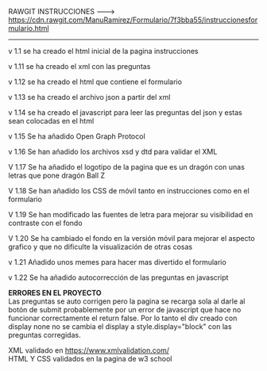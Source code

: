 RAWGIT INSTRUCCIONES ---> https://cdn.rawgit.com/ManuRamirez/Formulario/7f3bba55/instruccionesformulario.html


---------------------------------------------------------------------------------------------


v 1.1 se ha creado el html inicial de la pagina instrucciones

v 1.11 se ha creado el xml con las preguntas

v 1.12 se ha creado el html que contiene el formulario

v 1.13 se ha creado el archivo json a partir del xml

v 1.14 se ha creado el javascript para leer las preguntas del json y estas sean colocadas en el html

v 1.15 Se ha añadido Open Graph Protocol

v 1.16 Se han añadido los archivos xsd y dtd para validar el XML

V 1.17 Se ha añadido el logotipo de la pagina que es un dragón con unas letras que pone dragón Ball Z

V 1.18 Se han añadido los CSS de móvil tanto en instrucciones como en el formulario

V 1.19 Se han modificado las fuentes de letra para mejorar su visibilidad en contraste con el fondo

V 1.20 Se ha cambiado el fondo en la versión móvil para mejorar el aspecto grafico y que no dificulte la visualización de otras cosas

v 1.21 Añadido unos memes para hacer mas divertido el formulario

v 1.22 Se ha añadido autocorrección de las preguntas en javascript

<strong>ERRORES EN EL PROYECTO</strong> <br/>
Las preguntas se auto corrigen pero la pagina se recarga sola al darle al botón de submit probablemente por un error de javascript que hace no funcionar correctamente el return false. Por lo tanto el div creado con display none no se cambia el display a style.display="block" con las preguntas corregidas.


XML validado en https://www.xmlvalidation.com/<br/>
HTML Y CSS validados en la pagina de w3 school
